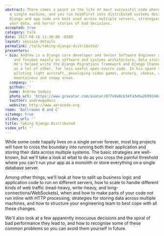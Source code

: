 ```yaml
---
abstract: There comes a point in the life of most successful code where you've outgrown
  a single machine, and you run headfirst into distributed systems design. Learn how
  Django and app code are best used across multiple servers, strategies to best handle
  your data, and horror stories of bad decisions.
accepted: true
category: talk
date: 2017-08-16 11:30:00 -0500
layout: session-details
permalink: /talk/taking-django-distributed/
presenters:
- bio: Andrew is a Django core developer and Senior Software Engineer at Eventbrite,
    and focuses mainly on software and systems architecture, data storage, and deployment.
    He's helped write the Django Migrations framework and Django Channels, as well
    as a lot of other, far less useful open-source code. In his spare time, he enjoys
    piloting light aircraft, developing video games, archery, cheese, and visiting
    mountainous and snowy areas.
  company: ''
  github: ''
  name: Andrew Godwin
  photo_url: 'https://www.gravatar.com/avatar/077e9a0cb34fa3eba2699240c9509717?s=400'
  twitter: andrewgodwin
  website: http://www.aeracode.org
room: 'Ballrooms B and C'
sitemap: true
slides_url: ''
title: Taking Django Distributed
video_url: ''
---
```


While some code happily lives on a single server forever, most big projects will have to cross the boundary into running both their application and storing their data across multiple systems. The basic strategies are well-known, but we'll take a look at what to do as you cross the painful threshold where you can't run your app as a monolith or store everything on a single database server.

Among other things, we'll look at how to split up business logic and application code to run on different servers, how to scale to handle different kinds of web traffic (read-heavy, write-heavy, and long-connections/WebSockets), when and how to make parts of your code not run inline with HTTP processing, strategies for storing data across multiple machines, and how to structure your engineering team to best cope with all these changes.

We'll also look at a few apparently innocuous decisions and the spiral of bad performance they lead to, and how to recognise some of these common problems so you can avoid them yourself in future.
